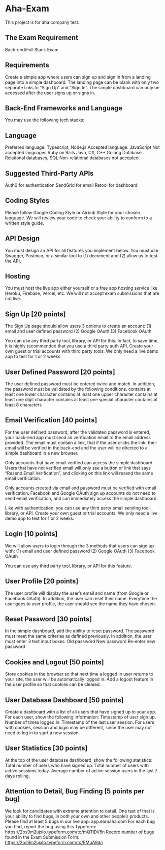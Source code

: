 # Aha-Exam

This project is for aha company test.

## The Exam Requirement

Back-end/Full Stack Exam

## Requirements

Create a simple app where users can sign up and sign in from a landing page into a simple dashboard. The landing page can be blank with only two separate links to “Sign Up” and “Sign In”. The simple dashboard can only be accessed after the user signs up or signs in.

## Back-End Frameworks and Language

You may use the following tech stacks:

## Language

Preferred language: Typescript, Node.js Accepted language: JavaScript Not accepted languages Ruby on Rails Java, C#, C++ Golang Database Relational databases, SQL Non-relational databases not accepted.

## Suggested Third-Party APIs

Auth0 for authentication SendGrid for email Retool for dashboard

## Coding Styles

Please follow Google Coding Style or Airbnb Style for your chosen language. We will review your code to check your ability to conform to a written style guide.

## API Design

You must design an API for all features you implement below. You must use Swagger, Postman, or a similar tool to (1) document and (2) allow us to test the API.

## Hosting

You must host the live app either yourself or a free app hosting service like Heroku, Firebase, Vercel, etc. We will not accept exam submissions that are not live.

## Sign Up [20 points]

The Sign Up page should allow users 3 options to create an account: (1) email and user defined password (2) Google OAuth (3) Facebook OAuth

You can use any third party tool, library, or API for this. In fact, to save time, it is highly recommended that you use a third party auth API. Create your own guest or trial accounts with third party tools. We only need a live demo app to test for 1 or 2 weeks.

## User Defined Password [20 points]

The user defined password must be entered twice and match. In addition, the password must be validated by the following conditions. contains at least one lower character contains at least one upper character contains at least one digit character contains at least one special character contains at least 8 characters

## Email Verification [40 points]

For the user defined password, after the validated password is entered, your back-end app must send an verification email to the email address provided. The email must contain a link, that if the user clicks the link, their email will be verified in the back-end and the user will be directed to a simple dashboard in a new browser.

Only accounts that have email verified can access the simple dashboard. Users that have not verified email will only see a button or link that says “Resend Email Verification”, and clicking on this link will resend the same email verification.

Only accounts created via email and password must be verified with email verification. Facebook and Google OAuth sign up accounts do not need to send email verification, and can immediately access the simple dashboard.

Like with authentication, you can use any third party email sending tool, library, or API. Create your own guest or trial accounts. We only need a live demo app to test for 1 or 2 weeks.

## Login [10 points]

We will allow users to login through the 3 methods that users can sign up with: (1) email and user defined password (2) Google OAuth (3) Facebook OAuth

You can use any third party tool, library, or API for this feature.

## User Profile [20 points]

The user profile will display the user’s email and name (from Google or Facebook OAuth). In addition, the user can reset their name. Everytime the user goes to user profile, the user should see the name they have chosen.

## Reset Password [30 points]

In the simple dashboard, add the ability to reset password. The password must meet the same criterias as defined previously. In addition, the user must enter 3 text input boxes: Old password New password Re-enter new password

## Cookies and Logout [50 points]

Store cookies in the browser so that next time a logged in user returns to your site, the user will be automatically logged in. Add a logout feature in the user profile so that cookies can be cleared.

## User Database Dashboard [50 points]

Create a dashboard with a list of all users that have signed up to your app. For each user, show the following information: Timestamp of user sign up. Number of times logged in. Timestamp of the last user session. For users with cookies, session and login may be different, since the user may not need to log in to start a new session.

## User Statistics [30 points]

At the top of the user database dashboard, show the following statistics: Total number of users who have signed up. Total number of users with active sessions today. Average number of active session users in the last 7 days rolling.

## Attention to Detail, Bug Finding [5 points per bug]

We look for candidates with extreme attention to detail. One test of that is your ability to find bugs, in both your own and other people’s products. Please find at least 5 bugs in our live app: app.earnaha.com For each bug you find, report the bug using this Typeform: https://2bs9m2ujxlo.typeform.com/to/mQTiDV5n Record number of bugs found in the Exam Submission Form: https://2bs9m2ujxlo.typeform.com/to/EMuA9dn
